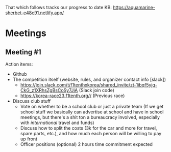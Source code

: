 That which follows tracks our progress to date
KB: https://aquamarine-sherbet-e48c91.netlify.app/
# Meetings
## Meeting #1
Action items:
- Github
- The competition itself (website, rules, and organizer contact info [slack])
    - https://join.slack.com/t/f1tenthxkorea/shared_invite/zt-1ibqf5yjq-CkG_z1XRhsZgBsCoSy7JiA (Slack join code)
    - https://korea-race23.f1tenth.org// (Previous race)
-  Discuss club stuff
    - Vote on whether to be a school club or just a private team (If we get school stuff we basically can advertise at school and have in school meetings, but there's a shit ton a bureaucracy involved, especially with *international* travel and funds)
    - Discuss how to split the costs (3k for the car and more for travel, spare parts, etc.), and how much each person will be willing to pay up front
    - Officer positions (optional)
2 hours time commitment expected